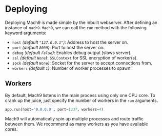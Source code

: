 # Deploying

Deploying Mach9 is made simple by the inbuilt webserver. After defining an
instance of `mach9.Mach9`, we can call the `run` method with the following
keyword arguments:

- `host` *(default `"127.0.0.1"`)*: Address to host the server on.
- `port` *(default `8000`)*: Port to host the server on.
- `debug` *(default `False`)*: Enables debug output (slows server).
- `ssl` *(default `None`)*: `SSLContext` for SSL encryption of worker(s).
- `sock` *(default `None`)*: Socket for the server to accept connections from.
- `workers` *(default `1`)*: Number of worker processes to spawn.

## Workers

By default, Mach9 listens in the main process using only one CPU core. To crank
up the juice, just specify the number of workers in the `run` arguments.

```python
app.run(host='0.0.0.0', port=1337, workers=4)
```

Mach9 will automatically spin up multiple processes and route traffic between
them. We recommend as many workers as you have available cores.
